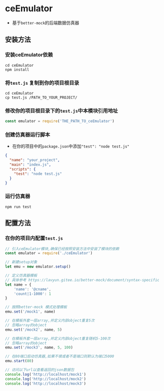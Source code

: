 # ceEmulator
- 基于`better-mock`的后端数据仿真器

## 安装方法

### 安装ceEmulator依赖
~~~shell
cd ceEmulator
npm install
~~~

### 将`test.js` 复制到你的项目根目录
~~~shell
cd ceEmulator
cp test.js /PATH_TO_YOUR_PROJECT/
~~~

### 修改你的项目根目录下的`test.js`中本模块引用地址
~~~javascript
const emulator = require('THE_PATH_TO_ceEmulator')
~~~

### 创建仿真器运行脚本
- 在你的项目中的`package.json`中添加`"test": "node test.js"`
~~~json
{
  "name": "your_project",
  "main": "index.js",
  "scripts": {
    "test": "node test.js"
  }
}
~~~

### 运行仿真器
~~~shell
npm run test
~~~

## 配置方法

### 在你的项目内配置`test.js`

~~~javascript
// 引入ceEmulator模块,确保已经按照安装方法中安装了模块的依赖
const emulator = require('./ceEmulator')

// 新建setup对象
let emu = new emulator.setup()

// 定义仿真器模板
// 具体参考 https://lavyun.gitee.io/better-mock/document/syntax-specification.html
let name = {
    'name': '@cname',
    'count|1-1000': 1
}

// 按照better-mock 模式处理模板
emu.set('/mock1', name)

// 在模板外套一层array,并定义内部object重复5次
// 忽略array的object
emu.set('/mock2', name, 5)

// 在模板外套一层array,并定义内部object重复随机5-100次
// 忽略array的object
emu.set('/mock3', name, 5, 100)

// 在80端口启动仿真器,如果不填或者不是端口则默认为端口5000
emu.start(80)

// 访问以下url以查看返回的json数据包
console.log('http://localhost/mock1')
console.log('http://localhost/mock2')
console.log('http://localhost/mock3')

~~~
